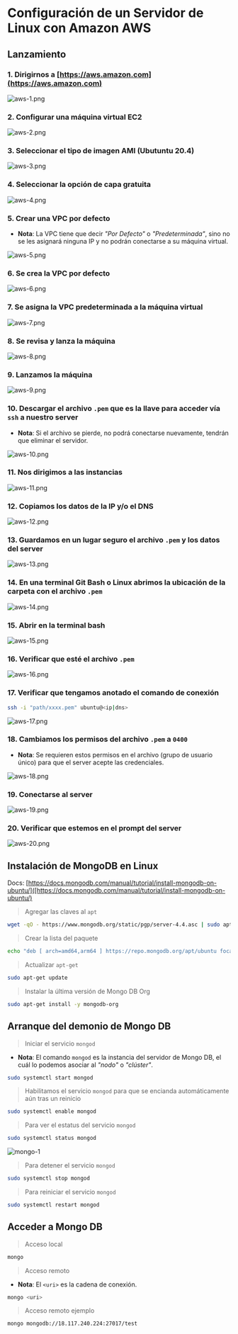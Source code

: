 # Configuración de un Servidor de Linux con Amazon AWS

## Lanzamiento

### 1. Dirigirnos a [https://aws.amazon.com](https://aws.amazon.com)

![aws-1.png](screenshots/aws/aws-1.png)

### 2. Configurar una máquina virtual EC2

![aws-2.png](screenshots/aws/aws-2.png)

### 3. Seleccionar el tipo de imagen AMI (Ubutuntu 20.4)

![aws-3.png](screenshots/aws/aws-3.png)

### 4. Seleccionar la opción de capa gratuita

![aws-4.png](screenshots/aws/aws-4.png)

### 5. Crear una VPC por defecto

* __Nota__: La VPC tiene que decir _"Por Defecto"_ o _"Predeterminada"_, sino no se les asignará ninguna IP y no podrán conectarse a su máquina virtual.

![aws-5.png](screenshots/aws/aws-5.png)

### 6. Se crea la VPC por defecto

![aws-6.png](screenshots/aws/aws-6.png)

### 7. Se asigna la VPC predeterminada a la máquina virtual

![aws-7.png](screenshots/aws/aws-7.png)

### 8. Se revisa y lanza la máquina

![aws-8.png](screenshots/aws/aws-8.png)

### 9. Lanzamos la máquina

![aws-9.png](screenshots/aws/aws-9.png)

### 10. Descargar el archivo `.pem` que es la llave para acceder vía `ssh` a nuestro server

* __Nota__: Si el archivo se pierde, no podrá conectarse nuevamente, tendrán que eliminar el servidor.

![aws-10.png](screenshots/aws/aws-10.png)

### 11. Nos dirigimos a las instancias

![aws-11.png](screenshots/aws/aws-11.png)

### 12. Copiamos los datos de la IP y/o el DNS

![aws-12.png](screenshots/aws/aws-12.png)

### 13. Guardamos en un lugar seguro el archivo `.pem` y los datos del server

![aws-13.png](screenshots/aws/aws-13.png)

### 14. En una terminal __Git Bash__ o __Linux__ abrimos la ubicación de la carpeta con el archivo `.pem`

![aws-14.png](screenshots/aws/aws-14.png)

### 15. Abrir en la terminal bash

![aws-15.png](screenshots/aws/aws-15.png)

### 16. Verificar que esté el archivo `.pem`

![aws-16.png](screenshots/aws/aws-16.png)

### 17. Verificar que tengamos anotado el comando de conexión

```bash
ssh -i "path/xxxx.pem" ubuntu@<ip|dns>
```

![aws-17.png](screenshots/aws/aws-17.png)

### 18. Cambiamos los permisos del archivo `.pem` a `0400`

* __Nota__: Se requieren estos permisos en el archivo (grupo de usuario único) para que el server acepte las credenciales.

![aws-18.png](screenshots/aws/aws-18.png)

### 19. Conectarse al server

![aws-19.png](screenshots/aws/aws-19.png)

### 20. Verificar que estemos en el prompt del server

![aws-20.png](screenshots/aws/aws-20.png)

## Instalación de MongoDB en Linux

Docs: [https://docs.mongodb.com/manual/tutorial/install-mongodb-on-ubuntu/]([https://docs.mongodb.com/manual/tutorial/install-mongodb-on-ubuntu/)

> Agregar las claves al `apt`

```bash
wget -qO - https://www.mongodb.org/static/pgp/server-4.4.asc | sudo apt-key add -
```

> Crear la lista del paquete

```bash
echo "deb [ arch=amd64,arm64 ] https://repo.mongodb.org/apt/ubuntu focal/mongodb-org/4.4 multiverse" | sudo tee /etc/apt/sources.list.d/mongodb-org-4.4.list
```

> Actualizar `apt-get`

```bash
sudo apt-get update
```

> Instalar la última versión de Mongo DB Org

```bash
sudo apt-get install -y mongodb-org
```

## Arranque del demonio de Mongo DB

> Iniciar el servicio `mongod`

* __Nota__: El comando `mongod` es la instancia del servidor de Mongo DB, el cuál lo podemos asociar al _"nodo"_ o _"clúster"_.

```bash
sudo systemctl start mongod
```

> Habilitamos el servicio `mongod` para que se encianda automáticamente aún tras un reinicio

```bash
sudo systemctl enable mongod
```

> Para ver el estatus del servicio `mongod`

```bash
sudo systemctl status mongod
```

![mongo-1](sreenshots/mongo/mongo-1.png)

> Para detener el servicio `mongod`

```bash
sudo systemctl stop mongod
```

> Para reiniciar el servicio `mongod`

```bash
sudo systemctl restart mongod
```

## Acceder a Mongo DB

> Acceso local

```bash
mongo
```

> Acceso remoto

* __Nota__: El `<uri>` es la cadena de conexión.

```bash
mongo <uri>
```

> Acceso remoto ejemplo

```bash
mongo mongodb://18.117.240.224:27017/test
```


